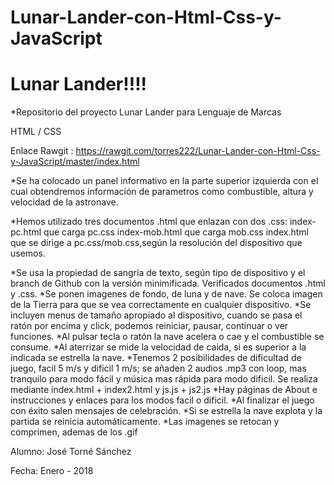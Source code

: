 # Lunar-Lander-con-Html-Css-y-JavaScript

# Lunar Lander!!!!

*Repositorio del proyecto Lunar Lander para Lenguaje de Marcas 

HTML / CSS 

Enlace Rawgit :
https://rawgit.com/torres222/Lunar-Lander-con-Html-Css-y-JavaScript/master/index.html

*Se ha colocado un panel informativo en la parte superior izquierda con el cual obtendremos información de parametros como combustible, altura y velocidad de la astronave. 

*Hemos utilizado tres documentos .html que enlazan con dos .css:
index-pc.html que carga pc.css
index-mob.html que carga mob.css
index.html que se dirige a pc.css/mob.css,según la resolución del dispositivo que usemos.

*Se usa la propiedad de sangría de texto, según tipo de dispositivo y el branch de Github con la versión minimificada. Verificados documentos .html y .css.
*Se ponen imagenes de fondo, de luna y de nave. Se coloca imagen de la Tierra para que se vea correctamente en cualquier dispositivo.
*Se incluyen menus de tamaño apropiado al dispositivo, cuando se pasa el ratón por encima y click, podemos reiniciar, pausar, continuar o ver funciones.
*Al pulsar tecla o ratón la nave acelera o cae y el combustible se consume.
*Al aterrizar se mide la velocidad de caida, si es superior a la indicada se estrella la nave.
*Tenemos 2 posibilidades de dificultad de juego, facil 5 m/s y dificil 1 m/s; se añaden 2 audios .mp3 con loop, mas tranquilo para modo fácil y música mas rápida para modo dificil. Se realiza mediante index.html + index2.html y js.js + js2.js
*Hay páginas de About e instrucciones y enlaces para los modos facil o dificil.
*Al finalizar el juego con éxito salen mensajes de celebración. 
*Si se estrella la nave explota y la partida se reinicia automáticamente.
*Las imagenes se retocan y comprimen, ademas de los .gif

Alumno: José Torné Sánchez

Fecha: Enero - 2018


